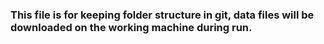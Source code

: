 ### This file is for keeping folder structure in git, data files will be downloaded on the working machine during run.

